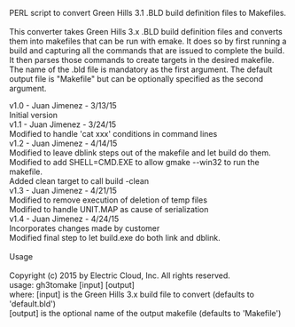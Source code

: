 PERL script to convert Green Hills 3.1 .BLD build definition files to Makefiles.<br><br>
This converter takes Green Hills 3.x .BLD build definition files and converts them into makefiles
that can be run with emake. It does so by first running a build and capturing all the commands
that are issued to complete the build. It then parses those commands to create targets in the
desired makefile. The name of the .bld file is mandatory as the first argument. The default
output file is "Makefile" but can be optionally specified as the second argument.

v1.0 - Juan Jimenez - 3/13/15<br>
               Initial version<br>
v1.1 - Juan Jimenez - 3/24/15<br>
               Modified to handle 'cat xxx' conditions in command lines<br>
v1.2 - Juan Jimenez - 4/14/15<br>
               Modified to leave dblink steps out of the makefile and let build do them.<br>
               Modified to add SHELL=CMD.EXE to allow gmake --win32 to run the makefile.<br>
               Added clean target to call build -clean<br>
v1.3 - Juan Jimenez - 4/21/15<br>
               Modified to remove execution of deletion of temp files<br>
               Modified to handle UNIT.MAP as cause of serialization<br>
v1.4 - Juan Jimenez - 4/24/15<br>
               Incorporates changes made by customer<br>
               Modified final step to let build.exe do both link and dblink.<br><br>
Usage<br><br>
Copyright (c) 2015 by Electric Cloud, Inc. All rights reserved.<br>
usage:  gh3tomake [input] [output]<br>
        where:  [input] is the Green Hills 3.x build file to convert (defaults to 'default.bld')<br>
                [output] is the optional name of the output makefile (defaults to 'Makefile')<br>
